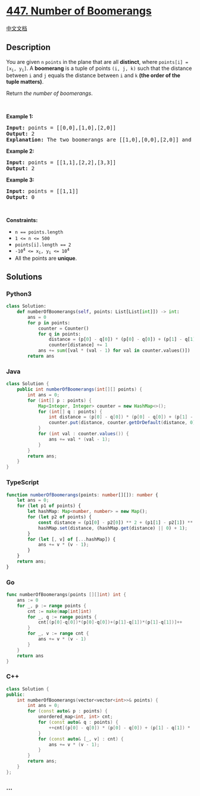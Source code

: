 # [447. Number of Boomerangs](https://leetcode.com/problems/number-of-boomerangs)

[中文文档](/solution/0400-0499/0447.Number%20of%20Boomerangs/README.md)

## Description

<p>You are given <code>n</code> <code>points</code> in the plane that are all <strong>distinct</strong>, where <code>points[i] = [x<sub>i</sub>, y<sub>i</sub>]</code>. A <strong>boomerang</strong> is a tuple of points <code>(i, j, k)</code> such that the distance between <code>i</code> and <code>j</code> equals the distance between <code>i</code> and <code>k</code> <strong>(the order of the tuple matters)</strong>.</p>

<p>Return <em>the number of boomerangs</em>.</p>

<p>&nbsp;</p>
<p><strong>Example 1:</strong></p>

<pre>
<strong>Input:</strong> points = [[0,0],[1,0],[2,0]]
<strong>Output:</strong> 2
<strong>Explanation:</strong> The two boomerangs are [[1,0],[0,0],[2,0]] and [[1,0],[2,0],[0,0]].
</pre>

<p><strong>Example 2:</strong></p>

<pre>
<strong>Input:</strong> points = [[1,1],[2,2],[3,3]]
<strong>Output:</strong> 2
</pre>

<p><strong>Example 3:</strong></p>

<pre>
<strong>Input:</strong> points = [[1,1]]
<strong>Output:</strong> 0
</pre>

<p>&nbsp;</p>
<p><strong>Constraints:</strong></p>

<ul>
	<li><code>n == points.length</code></li>
	<li><code>1 &lt;= n &lt;= 500</code></li>
	<li><code>points[i].length == 2</code></li>
	<li><code>-10<sup>4</sup> &lt;= x<sub>i</sub>, y<sub>i</sub> &lt;= 10<sup>4</sup></code></li>
	<li>All the points are <strong>unique</strong>.</li>
</ul>

## Solutions

<!-- tabs:start -->

### **Python3**

```python
class Solution:
    def numberOfBoomerangs(self, points: List[List[int]]) -> int:
        ans = 0
        for p in points:
            counter = Counter()
            for q in points:
                distance = (p[0] - q[0]) * (p[0] - q[0]) + (p[1] - q[1]) * (p[1] - q[1])
                counter[distance] += 1
            ans += sum([val * (val - 1) for val in counter.values()])
        return ans
```

### **Java**

```java
class Solution {
    public int numberOfBoomerangs(int[][] points) {
        int ans = 0;
        for (int[] p : points) {
            Map<Integer, Integer> counter = new HashMap<>();
            for (int[] q : points) {
                int distance = (p[0] - q[0]) * (p[0] - q[0]) + (p[1] - q[1]) * (p[1] - q[1]);
                counter.put(distance, counter.getOrDefault(distance, 0) + 1);
            }
            for (int val : counter.values()) {
                ans += val * (val - 1);
            }
        }
        return ans;
    }
}
```

### **TypeScript**

```ts
function numberOfBoomerangs(points: number[][]): number {
    let ans = 0;
    for (let p1 of points) {
        let hashMap: Map<number, number> = new Map();
        for (let p2 of points) {
            const distance = (p1[0] - p2[0]) ** 2 + (p1[1] - p2[1]) ** 2;
            hashMap.set(distance, (hashMap.get(distance) || 0) + 1);
        }
        for (let [, v] of [...hashMap]) {
            ans += v * (v - 1);
        }
    }
    return ans;
}
```

### **Go**

```go
func numberOfBoomerangs(points [][]int) int {
	ans := 0
	for _, p := range points {
		cnt := make(map[int]int)
		for _, q := range points {
			cnt[(p[0]-q[0])*(p[0]-q[0])+(p[1]-q[1])*(p[1]-q[1])]++
		}
		for _, v := range cnt {
			ans += v * (v - 1)
		}
	}
	return ans
}
```

### **C++**

```cpp
class Solution {
public:
    int numberOfBoomerangs(vector<vector<int>>& points) {
        int ans = 0;
        for (const auto& p : points) {
            unordered_map<int, int> cnt;
            for (const auto& q : points) {
                ++cnt[(p[0] - q[0]) * (p[0] - q[0]) + (p[1] - q[1]) * (p[1] - q[1])];
            }
            for (const auto& [_, v] : cnt) {
                ans += v * (v - 1);
            }
        }
        return ans;
    }
};
```

### **...**

```

```

<!-- tabs:end -->
